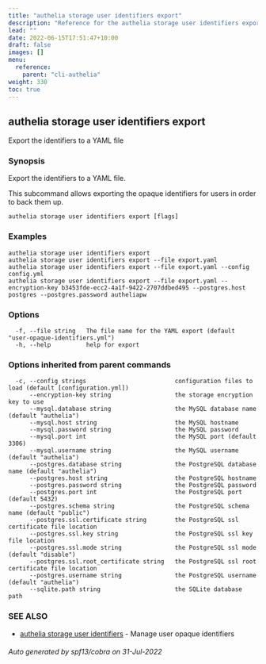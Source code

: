 ```yaml
---
title: "authelia storage user identifiers export"
description: "Reference for the authelia storage user identifiers export command."
lead: ""
date: 2022-06-15T17:51:47+10:00
draft: false
images: []
menu:
  reference:
    parent: "cli-authelia"
weight: 330
toc: true
---
```


## authelia storage user identifiers export

Export the identifiers to a YAML file

### Synopsis

Export the identifiers to a YAML file.

This subcommand allows exporting the opaque identifiers for users in order to back them up.

```
authelia storage user identifiers export [flags]
```

### Examples

```
authelia storage user identifiers export
authelia storage user identifiers export --file export.yaml
authelia storage user identifiers export --file export.yaml --config config.yml
authelia storage user identifiers export --file export.yaml --encryption-key b3453fde-ecc2-4a1f-9422-2707ddbed495 --postgres.host postgres --postgres.password autheliapw
```

### Options

```
  -f, --file string   The file name for the YAML export (default "user-opaque-identifiers.yml")
  -h, --help          help for export
```

### Options inherited from parent commands

```
  -c, --config strings                         configuration files to load (default [configuration.yml])
      --encryption-key string                  the storage encryption key to use
      --mysql.database string                  the MySQL database name (default "authelia")
      --mysql.host string                      the MySQL hostname
      --mysql.password string                  the MySQL password
      --mysql.port int                         the MySQL port (default 3306)
      --mysql.username string                  the MySQL username (default "authelia")
      --postgres.database string               the PostgreSQL database name (default "authelia")
      --postgres.host string                   the PostgreSQL hostname
      --postgres.password string               the PostgreSQL password
      --postgres.port int                      the PostgreSQL port (default 5432)
      --postgres.schema string                 the PostgreSQL schema name (default "public")
      --postgres.ssl.certificate string        the PostgreSQL ssl certificate file location
      --postgres.ssl.key string                the PostgreSQL ssl key file location
      --postgres.ssl.mode string               the PostgreSQL ssl mode (default "disable")
      --postgres.ssl.root_certificate string   the PostgreSQL ssl root certificate file location
      --postgres.username string               the PostgreSQL username (default "authelia")
      --sqlite.path string                     the SQLite database path
```

### SEE ALSO

* [authelia storage user identifiers](authelia_storage_user_identifiers.md)	 - Manage user opaque identifiers

###### Auto generated by spf13/cobra on 31-Jul-2022
